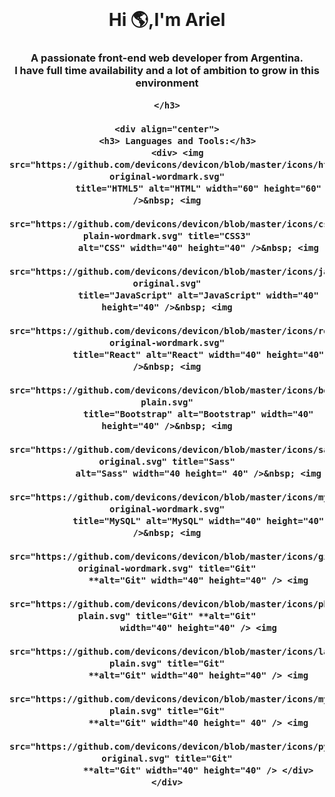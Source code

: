 <div id=" header" align="center">
    <img src="https://media.giphy.com/media/HscDLzkO8EOTmgkhQP/giphy.gif" width="200" alt="">
    <h1 align="center">Hi 🌎,I'm Ariel </h1>
    <h3 align="center">A passionate front-end web developer from Argentina.
        <br>
        I have full time availability and a lot of
        ambition to grow in this environment


    </h3>

    <div align="center">
        <h3> Languages and Tools:</h3>
        <div> <img src="https://github.com/devicons/devicon/blob/master/icons/html5/html5-original-wordmark.svg"
                title="HTML5" alt="HTML" width="60" height="60" />&nbsp; <img
                src="https://github.com/devicons/devicon/blob/master/icons/css3/css3-plain-wordmark.svg" title="CSS3"
                alt="CSS" width="40" height="40" />&nbsp; <img
                src="https://github.com/devicons/devicon/blob/master/icons/javascript/javascript-original.svg"
                title="JavaScript" alt="JavaScript" width="40" height="40" />&nbsp; <img
                src="https://github.com/devicons/devicon/blob/master/icons/react/react-original-wordmark.svg"
                title="React" alt="React" width="40" height="40" />&nbsp; <img
                src="https://github.com/devicons/devicon/blob/master/icons/bootstrap/bootstrap-plain.svg"
                title="Bootstrap" alt="Bootstrap" width="40" height="40" />&nbsp; <img
                src="https://github.com/devicons/devicon/blob/master/icons/sass/sass-original.svg" title="Sass"
                alt="Sass" width="40 height=" 40" />&nbsp; <img
                src="https://github.com/devicons/devicon/blob/master/icons/mysql/mysql-original-wordmark.svg"
                title="MySQL" alt="MySQL" width="40" height="40" />&nbsp; <img
                src="https://github.com/devicons/devicon/blob/master/icons/git/git-original-wordmark.svg" title="Git"
                **alt="Git" width="40" height="40" /> <img
                src="https://github.com/devicons/devicon/blob/master/icons/php/php-plain.svg" title="Git" **alt="Git"
                width="40" height="40" /> <img
                src="https://github.com/devicons/devicon/blob/master/icons/laravel/laravel-plain.svg" title="Git"
                **alt="Git" width="40" height="40" /> <img
                src="https://github.com/devicons/devicon/blob/master/icons/mysql/mysql-plain.svg" title="Git"
                **alt="Git" width="40 height=" 40" /> <img
                src="https://github.com/devicons/devicon/blob/master/icons/python/python-original.svg" title="Git"
                **alt="Git" width="40" height="40" /> </div>
    </div>

</div>
